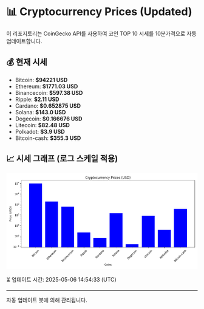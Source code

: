 
# 📊 Cryptocurrency Prices (Updated)

이 리포지토리는 CoinGecko API를 사용하여 코인 TOP 10 시세를 10분가격으로 자동 업데이트합니다.

## 💰 현재 시세
- Bitcoin: **$94221 USD**
- Ethereum: **$1771.03 USD**
- Binancecoin: **$597.38 USD**
- Ripple: **$2.11 USD**
- Cardano: **$0.652875 USD**
- Solana: **$143.0 USD**
- Dogecoin: **$0.166676 USD**
- Litecoin: **$82.48 USD**
- Polkadot: **$3.9 USD**
- Bitcoin-cash: **$355.3 USD**

## 📈 시세 그래프 (로그 스케일 적용)
![Crypto Prices](crypto_prices.png)

⏳ 업데이트 시간: 2025-05-06 14:54:33 (UTC)

---
자동 업데이트 봇에 의해 관리됩니다.
